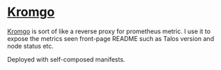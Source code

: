 # [Kromgo](https://github.com/kashalls/kromgo)

[Kromgo](https://github.com/kashalls/kromgo) is sort of like a reverse proxy for prometheus metric. I use it to expose the metrics seen front-page README such as Talos version and node status etc.

Deployed with self-composed manifests.
